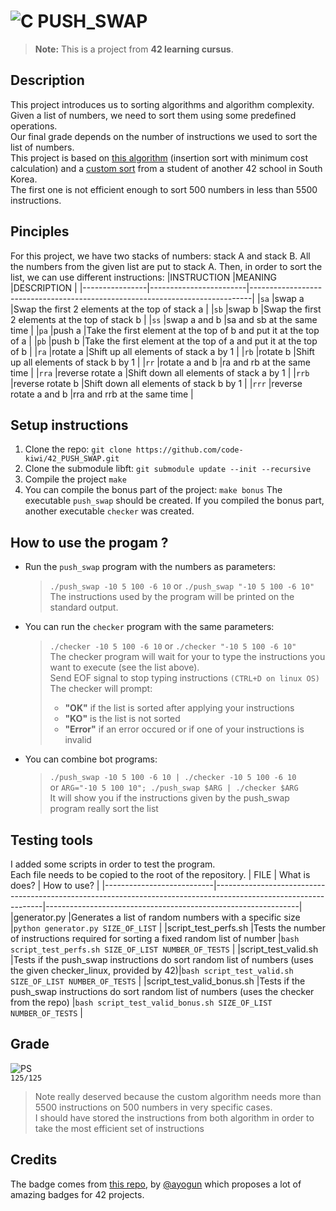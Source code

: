 # ![C](https://img.shields.io/badge/c-%2300599C.svg?style=for-the-badge&logo=c&logoColor=white) PUSH_SWAP

> **Note:** This is a project from **42 learning cursus**.

## Description
This project introduces us to sorting algorithms and algorithm complexity.<br>
Given a list of numbers, we need to sort them using some predefined operations.<br>
Our final grade depends on the number of instructions we used to sort the list of numbers.<br>
This project is based on [this algorithm](https://medium.com/@ayogun/push-swap-c1f5d2d41e97) (insertion sort with minimum cost calculation) and a [custom sort](https://han-joon-hyeok.github.io/posts/push-swap/) from a student of another 42 school in South Korea.<br>
The first one is not efficient enough to sort 500 numbers in less than 5500 instructions.

## Pinciples
For this project, we have two stacks of numbers: stack A and stack B.
All the numbers from the given list are put to stack A.
Then, in order to sort the list, we can use different instructions:
|INSTRUCTION     |MEANING                 |DESCRIPTION                                                                   |
|----------------|------------------------|------------------------------------------------------------------------------|
|`sa`            |swap a                  |Swap the first 2 elements at the top of stack a                               |
|`sb`            |swap b                  |Swap the first 2 elements at the top of stack b                               |
|`ss`            |swap a and b            |sa and sb at the same time                                                    |
|`pa`            |push a                  |Take the first element at the top of b and put it at the top of a             |
|`pb`            |push b                  |Take the first element at the top of a and put it at the top of b             |
|`ra`            |rotate a                |Shift up all elements of stack a by 1                                         |
|`rb`            |rotate b                |Shift up all elements of stack b by 1                                         |
|`rr`            |rotate a and b          |ra and rb at the same time                                                    |
|`rra`           |reverse rotate a        |Shift down all elements of stack a by 1                                       |
|`rrb`           |reverse rotate b        |Shift down all elements of stack b by 1                                       |
|`rrr`           |reverse rotate a and b  |rra and rrb at the same time                                                  |

## Setup instructions
1. Clone the repo: `git clone https://github.com/code-kiwi/42_PUSH_SWAP.git`
2. Clone the submodule libft: `git submodule update --init --recursive`
3. Compile the project `make`
4. You can compile the bonus part of the project: `make bonus`
The executable `push_swap` should be created.
If you compiled the bonus part, another executable `checker` was created.

## How to use the progam ?
- Run the `push_swap` program with the numbers as parameters:
  > `./push_swap -10 5 100 -6 10` or `./push_swap "-10 5 100 -6 10"`<br>
  > The instructions used by the program will be printed on the standard output.
- You can run the `checker` program with the same parameters:
  > `./checker -10 5 100 -6 10` or `./checker "-10 5 100 -6 10"`<br>
  > The checker program will wait for your to type the instructions you want to execute (see the list above).<br>
  > Send EOF signal to stop typing instructions `(CTRL+D on linux OS)`
  > The checker will prompt:
  > - **"OK"** if the list is sorted after applying your instructions
  > - **"KO"** is the list is not sorted
  > - **"Error"** if an error occured or if one of your instructions is invalid
- You can combine bot programs:
  > `./push_swap -10 5 100 -6 10 | ./checker -10 5 100 -6 10`<br>
  > or `ARG="-10 5 100 10"; ./push_swap $ARG | ./checker $ARG`<br>
  > It will show you if the instructions given by the push_swap program really sort the list<br>

## Testing tools
I added some scripts in order to test the program.<br>
Each file needs to be copied to the root of the repository.
| FILE                      | What is does? | How to use? |
|---------------------------|-----------------------------------------------------------------------------------------------------------------|---------------------------------------------------------------|
|generator.py               |Generates a list of random numbers with a specific size                                                          |`python generator.py SIZE_OF_LIST`                             |
|script_test_perfs.sh       |Tests the number of instructions required for sorting a fixed random list of number                              |`bash script_test_perfs.sh SIZE_OF_LIST NUMBER_OF_TESTS`       |
|script_test_valid.sh       |Tests if the push_swap instructions do sort random list of numbers (uses the given checker_linux, provided by 42)|`bash script_test_valid.sh SIZE_OF_LIST NUMBER_OF_TESTS`       |
|script_test_valid_bonus.sh |Tests if the push_swap instructions do sort random list of numbers (uses the checker from the repo)              |`bash script_test_valid_bonus.sh SIZE_OF_LIST NUMBER_OF_TESTS` |

## Grade
![PS](https://raw.githubusercontent.com/ayogun/42-project-badges/main/badges/push_swapm.png)<br>
`125/125`<br>
> Note really deserved because the custom algorithm needs more than 5500 instructions on 500 numbers in very specific cases.<br>
> I should have stored the instructions from both algorithm in order to take the most efficient set of instructions

## Credits
The badge comes from [this repo](https://github.com/ayogun/42-project-badges/tree/main), by [@ayogun](https://github.com/ayogun) which proposes a lot of amazing badges for 42 projects.
